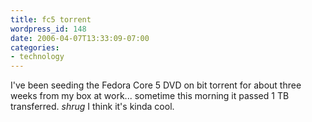 ```yaml
---
title: fc5 torrent
wordpress_id: 148
date: 2006-04-07T13:33:09-07:00
categories:
- technology
---
```

I've been seeding the Fedora Core 5 DVD on bit torrent for about three weeks from my box at work... sometime this
morning it passed 1 TB transferred. *shrug* I think it's kinda cool.
